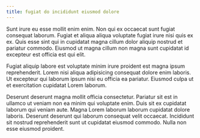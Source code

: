 ```yaml
---
title: fugiat do incididunt eiusmod dolore
---
```


Sunt irure eu esse mollit enim enim. Non qui ex occaecat sunt fugiat consequat laborum. Fugiat et aliqua aliqua voluptate fugiat irure nisi quis ex ex. Quis esse sint qui in cupidatat magna cillum dolor aliquip nostrud et pariatur commodo. Eiusmod ut magna cillum non magna sunt cupidatat id excepteur est officia est qui elit.

Fugiat aliquip labore est voluptate minim irure proident est magna ipsum reprehenderit. Lorem nisi aliqua adipisicing consequat dolore enim laboris. Ut excepteur qui laborum ipsum nisi eu officia ea pariatur. Eiusmod culpa ut et exercitation cupidatat Lorem laborum.

Deserunt deserunt magna mollit officia consectetur. Pariatur sit est in ullamco ut veniam non ea minim qui voluptate enim. Duis sit ex cupidatat laborum qui veniam aute. Magna Lorem laborum laborum cupidatat dolore laboris. Deserunt deserunt qui laborum consequat velit occaecat. Incididunt sit nostrud reprehenderit sunt ut cupidatat eiusmod commodo. Nulla non esse eiusmod proident.